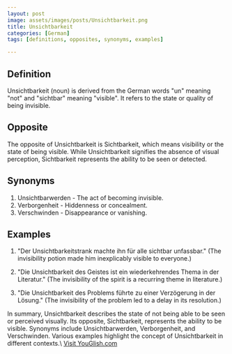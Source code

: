 ```yaml
---
layout: post
image: assets/images/posts/Unsichtbarkeit.png
title: Unsichtbarkeit
categories: [German]
tags: [definitions, opposites, synonyms, examples]

---
```


## Definition

Unsichtbarkeit (noun) is derived from the German words "un" meaning "not" and "sichtbar" meaning "visible". It refers to the state or quality of being invisible. 

## Opposite

The opposite of Unsichtbarkeit is Sichtbarkeit, which means visibility or the state of being visible. While Unsichtbarkeit signifies the absence of visual perception, Sichtbarkeit represents the ability to be seen or detected.

## Synonyms

1. Unsichtbarwerden - The act of becoming invisible.
2. Verborgenheit - Hiddenness or concealment.
3. Verschwinden - Disappearance or vanishing.

## Examples

1. "Der Unsichtbarkeitstrank machte ihn für alle sichtbar unfassbar."
   (The invisibility potion made him inexplicably visible to everyone.)

2. "Die Unsichtbarkeit des Geistes ist ein wiederkehrendes Thema in der Literatur."
   (The invisibility of the spirit is a recurring theme in literature.)

3. "Die Unsichtbarkeit des Problems führte zu einer Verzögerung in der Lösung."
   (The invisibility of the problem led to a delay in its resolution.)

In summary, Unsichtbarkeit describes the state of not being able to be seen or perceived visually. Its opposite, Sichtbarkeit, represents the ability to be visible. Synonyms include Unsichtbarwerden, Verborgenheit, and Verschwinden. Various examples highlight the concept of Unsichtbarkeit in different contexts.\ <a id="yg-widget-0" class="youglish-widget" data-query="Unsichtbarkeit" data-lang="german" data-components="8412" data-auto-start="0" data-bkg-color="theme_light" data-title="How%20to%20pronounce%20Unsichtbarkeit%20in%20German"  rel="nofollow" href="https://youglish.com">Visit YouGlish.com</a><script async src="https://youglish.com/public/emb/widget.js" charset="utf-8"></script>